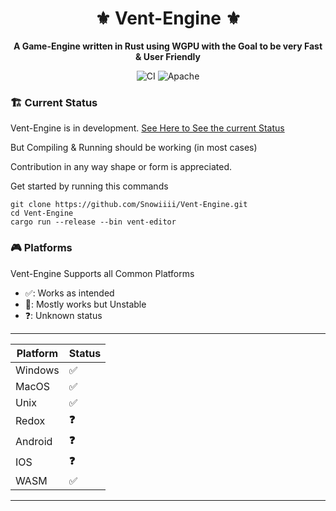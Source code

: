 <div align="center">

# ⚜️ Vent-Engine ⚜️

**A Game-Engine written in Rust using WGPU with the Goal to be very Fast & User Friendly**

![CI](https://github.com/Snowiiii/Vent-Engine/actions/workflows/rust.yml/badge.svg)
![Apache](https://img.shields.io/badge/license-Apache_2.0-blue.svg)
</div>

### 🏗 Current Status

Vent-Engine is in
development. [See Here to See the current Status](https://github.com/Snowiiii/Vent-Engine/projects?query=is%3Aopen)

But Compiling & Running should be working (in most cases)

Contribution in any way shape or form is appreciated.

Get started by running this commands

```shell
git clone https://github.com/Snowiiii/Vent-Engine.git
cd Vent-Engine
cargo run --release --bin vent-editor
```

### 🎮 Platforms

Vent-Engine Supports all Common Platforms

- ✅: Works as intended
- 😬: Mostly works but Unstable
- ❓: Unknown status

---

| Platform | Status |
|----------|--------|
| Windows  | ✅️     |
| MacOS    | ✅️     |
| Unix     | ✅️     |
| Redox    | **❓**  |
| Android  | **❓**  |
| IOS      | **❓**  |
| WASM     | ✅️     |

---


